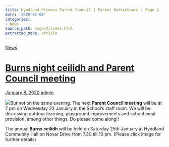 ```yaml
---
title: Hyndland Primary Parent Council | Parent Noticeboard | Page 2
date: '2020-01-08'
categories:
- News
source_path: page/2/index.html
extracted_mode: article
---
```

[News](category/news/)

# [Burns night ceilidh and Parent Council meeting](news/burns-night-ceilidh-and-parent-council-meeting/)

[January 8, 2020](news/burns-night-ceilidh-and-parent-council-meeting/) [admin](author/admin/)

[![](/assets/images/2020/01/Burns-night-2020-214x300.jpg)](/assets/images/2020/01/Burns-night-2020.jpg)But not on the same evening. The next **Parent Council meeting** will be at 7 pm on Wednesday 22 January in the School’s staff room. We will be discussing outdoor learning, playground improvements and school meal provision, among other things. Do please come along!!

The annual **Burns ceilidh** will be held on Saturday 25th January at Hyndland Community Hall on Novar Drive from 7.30 till 10 pm. (Please click image for further details)
